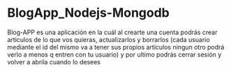 # BlogApp_Nodejs-Mongodb
Blog-APP es una aplicación en la cuál al crearte una cuenta podrás crear articulos de lo que vos quieras, actualizarlos y borrarlos (cada usuario mediante el id del mismo va a tener sus propios articulos ningun otro podrá verlo a menos q entren con tu usuario) y por ultimo podrás cerrar sesión y volver a abrila cuando lo desees
